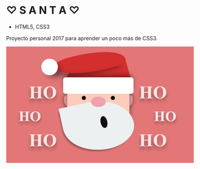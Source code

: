 # ♡ S A N T A ♡
- HTML5, CSS3

 Proyecto personal 2017 para aprender un poco más de CSS3.

 ![santa.jpg](assets/images/santa.jpg)
